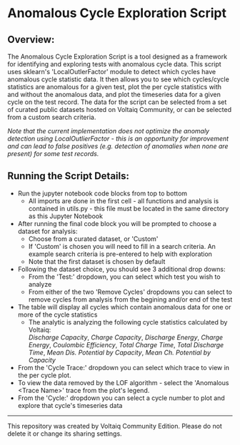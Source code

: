 # **Anomalous Cycle Exploration Script**
## Overview:
The Anomalous Cycle Exploration Script is a tool designed as a framework for identifying and exploring tests with anomalous cycle data. This script uses sklearn's 'LocalOutlerFactor' module to detect which cycles have anomalous cycle statistic data. It then allows you to see which cycles/cycle statistics are anomalous for a given test, plot the per cycle statistics with and without the anomalous data, and plot the timeseries data for a given cycle on the test record. The data for the script can be selected from a set of curated public datasets hosted on Voltaiq Community, or can be selected from a custom search criteria.

*Note that the current implementation does not optimize the anomaly detection using LocalOutlierFactor - this is an opportunity for improvement and can lead to false positives (e.g. detection of anomalies when none are present) for some test records.*

## Running the Script Details:
- Run the jupyter notebook code blocks from top to bottom
    - All imports are done in the first cell - all functions and analysis is contained in utils.py - this file must be located in the same directory as this Jupyter Notebook
- After running the final code block you will be prompted to choose a dataset for analysis:
    - Choose from a curated dataset, or 'Custom'
    - If 'Custom' is chosen you will need to fill in a search criteria. An example search criteria is pre-entered to help with exploration
    - Note that the first dataset is chosen by default
- Following the dataset choice, you should see 3 additional drop downs:
    - From the 'Test:' dropdown, you can select which test you wish to analyze
    - From either of the two 'Remove Cycles' dropdowns you can select to remove cycles from analysis from the begining and/or end of the test
- The table will display all cycles which contain anomalous data for one or more of the cycle statistics
    - The analytic is analyzing the following cycle statistics calculated by Voltaiq: </br>
        *Discharge Capacity*, *Charge Capacity*, *Discharge Energy*, *Charge Energy*, *Coulombic Efficiency*, *Total Charge Time*, *Total Discharge Time*, *Mean Dis. Potential by Capacity*, *Mean Ch. Potential by Capacity*
- From the 'Cycle Trace:' dropdown you can select which trace to view in the per cycle plot. 
- To view the data removed by the LOF algorithm - select the 'Anomalous \<Trace Name\>' trace from the plot's legend.
- From the 'Cycle:' dropdown you can select a cycle number to plot and explore that cycle's timeseries data

---

This repository was created by Voltaiq Community Edition. Please do not delete it or change its
sharing settings.
